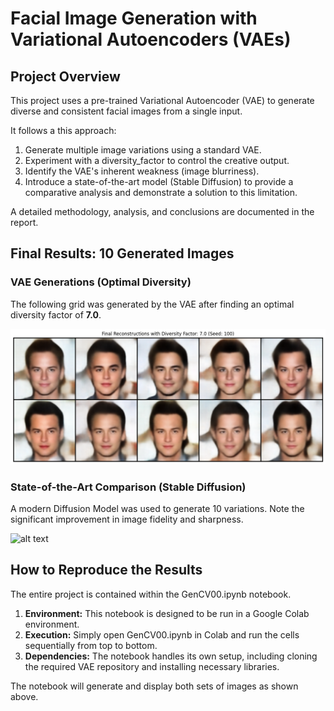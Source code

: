 # Facial Image Generation with Variational Autoencoders (VAEs)

##  Project Overview

This project uses a pre-trained Variational Autoencoder (VAE) to generate diverse and consistent facial images from a single input.

It follows a this approach:

1. Generate multiple image variations using a standard VAE.
2. Experiment with a diversity_factor to control the creative output.
3. Identify the VAE's inherent weakness (image blurriness).
4. Introduce a state-of-the-art model (Stable Diffusion) to provide a comparative analysis and demonstrate a solution to this limitation.

A detailed methodology, analysis, and conclusions are documented in the report.

## Final Results: 10 Generated Images

### VAE Generations (Optimal Diversity)

The following grid was generated by the VAE after finding an optimal diversity factor of **7.0**.



![alt text](images/final_reconstructions_grid.png)




### State-of-the-Art Comparison (Stable Diffusion)

A modern Diffusion Model was used to generate 10 variations. Note the significant improvement in image fidelity and sharpness.




![alt text](omages/sota_reconstructions_grid.png)




##  How to Reproduce the Results

The entire project is contained within the GenCV00.ipynb notebook.

1. **Environment:** This notebook is designed to be run in a Google Colab environment.
2. **Execution:** Simply open GenCV00.ipynb in Colab and run the cells sequentially from top to bottom.
3. **Dependencies:** The notebook handles its own setup, including cloning the required VAE repository and installing necessary libraries.

The notebook will generate and display both sets of images as shown above.
